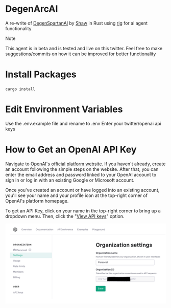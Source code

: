 # DegenArcAI

A re-write of [DegenSpartanAI](https://github.com/lalalune/DegenSpartanAI/tree/main "DegenSpartanAI") by [Shaw](https://github.com/lalalune "Shaw") in Rust using [rig](https://github.com/0xPlaygrounds/rig/tree/main "rig") for ai agent functionality

> [!NOTE]  
> This agent is in beta and is tested and live on this twitter. Feel free to make suggestions/commits on how it can be improved for better functionality

# Install Packages

`cargo install`

# Edit Environment Variables

Use the .env.example file and rename to .env
Enter your twitter/openai api keys

# How to Get an OpenAI API Key

Navigate to [OpenAI's official platform website](https://platform.openai.com/). If you haven't already, create an account following the simple steps on the website. After that, you can enter the email address and password linked to your OpenAI account to sign in or log in with an existing Google or Microsoft account.

Once you've created an account or have logged into an existing account, you'll see your name and your profile icon at the top-right corner of OpenAI's platform homepage.

To get an API Key, click on your name in the top-right corner to bring up a dropdown menu. Then, click the "[View API keys](https://platform.openai.com/account/api-keys)" option.

![OpenAI Settings](https://raw.githubusercontent.com/FullStackWithLawrence/aws-openai/main/doc/img/openai-settings.png "OpenAI Settings")